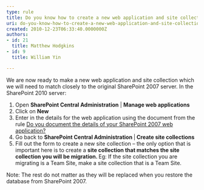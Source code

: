```yaml
---
type: rule
title: Do you know how to create a new web application and site collection in SharePoint 2010?
uri: do-you-know-how-to-create-a-new-web-application-and-site-collection-in-sharepoint-
created: 2010-12-23T06:33:40.0000000Z
authors:
- id: 21
  title: Matthew Hodgkins
- id: 9
  title: William Yin

---
```




<span class='intro'> 
  <p>We are now ready to make a new web application and site collection which we will need to match closely to the original SharePoint 2007 server. In the SharePoint 2010 server&#58;</p>
<ol>
    <li>Open <b>SharePoint Central Administration</b> | <b>Manage web applications</b></li>
    <li>Click on <b>New</b></li>
    <li>Enter in the details for the web application using the document from the rule <span style="text-decoration&#58;underline;">Do you document the details of your SharePoint 2007 web application?</span></li>
    <li>Go back to <b>SharePoint Central Administration </b>|<b> Create site collections</b></li>
    <li>Fill out the form to create a new site collection – the only option that is important here is to create a <b>site collection that matches the site collection you will be migration. </b>Eg&#58; If the site collection you are migrating is a Team Site, make a site collection that is a Team Site. </li>
</ol>
<p>Note&#58; The rest do not matter as they will be replaced when you restore the database from SharePoint 2007.</p>
 </span>




